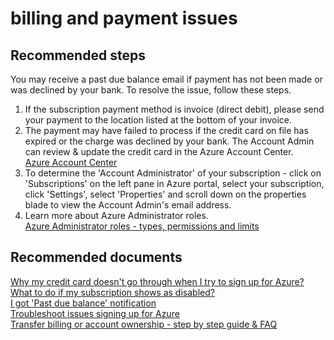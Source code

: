<properties
	pageTitle="billing and payment issues"
	description="billing and payment issues"
	service="azure-billing"
	resource="billing"
	authors="kasparks"
	displayOrder=""
	selfHelpType="generic"
	supportTopicIds="32454856"
	resourceTags=""
	productPesIds="15659"
	cloudEnvironments="public"
/>

# billing and payment issues

## **Recommended steps**
You may receive a past due balance email if payment has not been made or was declined by your bank. To resolve the issue, follow these steps.

1. If the subscription payment method is invoice (direct debit), please send your payment to the location listed at the bottom of your invoice.
2. The payment may have failed to process if the credit card on file has expired or the charge was declined by your bank. The Account Admin can review & update the credit card in the Azure Account Center.<br>
[Azure Account Center](https://account.windowsazure.com/Subscriptions)
3. To determine the 'Account Administrator' of your subscription - click on 'Subscriptions' on the left pane in Azure portal, select your subscription, click 'Settings', select 'Properties' and scroll down on the properties blade to view the Account Admin's email address.
4. Learn more about  Azure Administrator roles.<br>
[Azure Administrator roles - types, permissions and limits](https://azure.microsoft.com/documentation/articles/billing-add-change-azure-subscription-administrator/)

## **Recommended documents**
[Why my credit card doesn't go through when I try to sign up for Azure?](https://azure.microsoft.com/documentation/articles/billing-credit-card-fails-during-azure-sign-up/)<br>
[What to do if my subscription shows as disabled?](https://azure.microsoft.com/documentation/articles/billing-subscription-become-disable/)<br>
[I got 'Past due balance' notification](https://azure.microsoft.com/documentation/articles/billing-azure-subscription-past-due-balance/)<br>
[Troubleshoot issues signing up for Azure](https://azure.microsoft.com/documentation/articles/billing-troubleshoot-azure-sign-up-issues/)<br>
[Transfer billing or account ownership - step by step guide & FAQ](https://azure.microsoft.com/documentation/articles/billing-subscription-transfer/)
